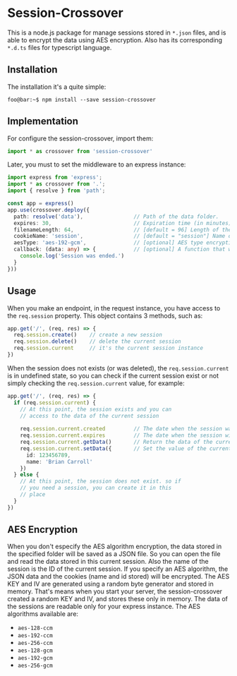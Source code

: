 # Session-Crossover

This is a node.js package for manage sessions stored in `*.json` files, and is able to encrypt the data using AES encryption. Also has its corresponding `*.d.ts` files for typescript language.

## Installation

The installation it's a quite simple:
```console
foo@bar:~$ npm install --save session-crossover
```

## Implementation

For configure the session-crossover, import them:
```ts
import * as crossover from 'session-crossover'
```

Later, you must to set the middleware to an express instance:
```ts
import express from 'express';
import * as crossover from '.';
import { resolve } from 'path';

const app = express()
app.use(crossover.deploy({
  path: resolve('data'),                // Path of the data folder.
  expires: 30,                          // Expiration time (in minutes).
  filenameLength: 64,                   // [default = 96] Length of the id generated (give at least 20 characters to generate).
  cookieName: 'session',                // [default = "session"] Name of the cookie.
  aesType: 'aes-192-gcm',               // [optional] AES type encryption (see the subtitle "AES Encryption").
  callback: (data: any) => {            // [optional] A function that will be executed when the session ends.
    console.log('Session was ended.')
  }
}))
```

## Usage

When you make an endpoint, in the request instance, you have access to the `req.session` property. This object contains 3 methods, such as:
```ts
app.get('/', (req, res) => {
  req.session.create()    // create a new session
  req.session.delete()    // delete the current session
  req.session.current     // it's the current session instance
})
```
When the session does not exists (or was deleted), the `req.session.current` is in undefined state, so you can check if the current session exist or not simply checking the `req.session.current` value, for example:
```ts
app.get('/', (req, res) => {
  if (req.session.current) {
    // At this point, the session exists and you can
    // access to the data of the current session
    
    req.session.current.created         // The date when the session was created
    req.session.current.expires         // The date when the session will be destroy
    req.session.current.getData()       // Return the data of the current session
    req.session.current.setData({       // Set the value of the current session
      id: 123456789,
      name: 'Brian Carroll'
    })
  } else {
    // At this point, the session does not exist. so if
    // you need a session, you can create it in this
    // place
  }
})
```

## AES Encryption

When you don't especify the AES algorithm encryption, the data stored in the specified folder will be saved as a JSON file. So you can open the file and read the data stored in this current session. Also the name of the session is the ID of the current session. If you specify an AES algorithm, the JSON data and the cookies (name and id stored) will be encrypted. The AES KEY and IV are generated using a random byte generator and stored in memory. That's means when you start your server, the session-crossover created a random KEY and IV, and stores these only in memory. The data of the sessions are readable only for your express instance. The AES algorithms available are:
  - `aes-128-ccm`
  - `aes-192-ccm`
  - `aes-256-ccm`
  - `aes-128-gcm`
  - `aes-192-gcm`
  - `aes-256-gcm`

